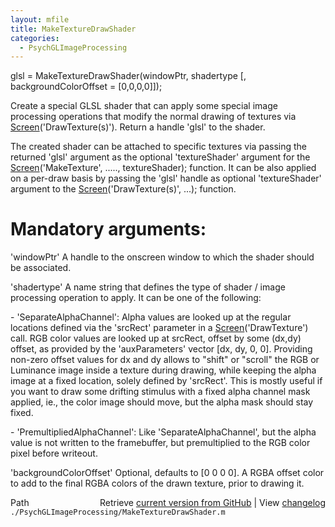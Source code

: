 ```yaml
---
layout: mfile
title: MakeTextureDrawShader
categories:
  - PsychGLImageProcessing
---
```


glsl = MakeTextureDrawShader\(windowPtr, shadertype \[, backgroundColorOffset = \[0,0,0,0\]\]\);

Create a special GLSL shader that can apply some special image processing
operations that modify the normal drawing of textures via
[Screen](/docs/Screen)\('DrawTexture\(s\)'\). Return a handle 'glsl' to the shader.

The created shader can be attached to specific textures via passing the
returned 'glsl' argument as the optional 'textureShader' argument for the
[Screen](/docs/Screen)\('MakeTexture', ....., textureShader\); function. It can be also
applied on a per\-draw basis by passing the 'glsl' handle as optional
'textureShader' argument to the [Screen](/docs/Screen)\('DrawTexture\(s\)', ...\); function.


# Mandatory arguments:

'windowPtr' A handle to the onscreen window to which the shader should be
associated.

'shadertype' A name string that defines the type of shader / image
processing operation to apply. It can be one of the following:

\- 'SeparateAlphaChannel': Alpha values are looked up at the regular
locations defined via the 'srcRect' parameter in a [Screen](/docs/Screen)\('DrawTexture'\)
call. RGB color values are looked up at srcRect, offset by some \(dx,dy\)
offset, as provided by the 'auxParameters' vector \[dx, dy, 0, 0\].
Providing non\-zero offset values for dx and dy allows to "shift" or
"scroll" the RGB or Luminance image inside a texture during drawing,
while keeping the alpha image at a fixed location, solely defined by
'srcRect'. This is mostly useful if you want to draw some drifting
stimulus with a fixed alpha channel mask applied, ie., the color image
should move, but the alpha mask should stay fixed.

\- 'PremultipliedAlphaChannel': Like 'SeparateAlphaChannel', but the alpha
value is not written to the framebuffer, but premultiplied to the RGB
color pixel before writeout.

'backgroundColorOffset' Optional, defaults to \[0 0 0 0\]. A RGBA offset
color to add to the final RGBA colors of the drawn texture, prior to
drawing it.



<div class="code_header" style="text-align:right;">
  <span style="float:left;">Path&nbsp;&nbsp;</span> <span class="counter">Retrieve <a href=
  "https://raw.github.com/Psychtoolbox-3/Psychtoolbox-3/beta/./PsychGLImageProcessing/MakeTextureDrawShader.m">current version from GitHub</a> | View <a href=
  "https://github.com/Psychtoolbox-3/Psychtoolbox-3/commits/beta/./PsychGLImageProcessing/MakeTextureDrawShader.m">changelog</a></span>
</div>
<div class="code">
  <code>./PsychGLImageProcessing/MakeTextureDrawShader.m</code>
</div>
